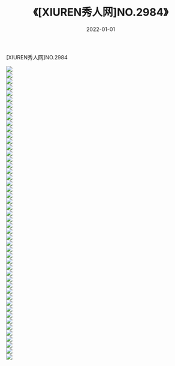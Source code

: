 ﻿---
layout: post
title:  《[XIUREN秀人网]NO.2984》
date:   2022-01-01
img: http://pic.660000.xyz/1:/秀人网/秀人网第03部分/[XIUREN秀人网]NO.2984/000.jpg
categories: [美女, 清纯, 唯美]
---

[XIUREN秀人网]NO.2984

 ![](http://pic.660000.xyz/1:/秀人网/秀人网第03部分/[XIUREN秀人网]NO.2984/001.jpg) <br>![](http://pic.660000.xyz/1:/秀人网/秀人网第03部分/[XIUREN秀人网]NO.2984/002.jpg) <br>![](http://pic.660000.xyz/1:/秀人网/秀人网第03部分/[XIUREN秀人网]NO.2984/003.jpg) <br>![](http://pic.660000.xyz/1:/秀人网/秀人网第03部分/[XIUREN秀人网]NO.2984/004.jpg) <br>![](http://pic.660000.xyz/1:/秀人网/秀人网第03部分/[XIUREN秀人网]NO.2984/005.jpg) <br>![](http://pic.660000.xyz/1:/秀人网/秀人网第03部分/[XIUREN秀人网]NO.2984/006.jpg) <br>![](http://pic.660000.xyz/1:/秀人网/秀人网第03部分/[XIUREN秀人网]NO.2984/007.jpg) <br>![](http://pic.660000.xyz/1:/秀人网/秀人网第03部分/[XIUREN秀人网]NO.2984/008.jpg) <br>![](http://pic.660000.xyz/1:/秀人网/秀人网第03部分/[XIUREN秀人网]NO.2984/009.jpg) <br>![](http://pic.660000.xyz/1:/秀人网/秀人网第03部分/[XIUREN秀人网]NO.2984/010.jpg) <br>![](http://pic.660000.xyz/1:/秀人网/秀人网第03部分/[XIUREN秀人网]NO.2984/011.jpg) <br>![](http://pic.660000.xyz/1:/秀人网/秀人网第03部分/[XIUREN秀人网]NO.2984/012.jpg) <br>![](http://pic.660000.xyz/1:/秀人网/秀人网第03部分/[XIUREN秀人网]NO.2984/013.jpg) <br>![](http://pic.660000.xyz/1:/秀人网/秀人网第03部分/[XIUREN秀人网]NO.2984/014.jpg) <br>![](http://pic.660000.xyz/1:/秀人网/秀人网第03部分/[XIUREN秀人网]NO.2984/015.jpg) <br>![](http://pic.660000.xyz/1:/秀人网/秀人网第03部分/[XIUREN秀人网]NO.2984/016.jpg) <br>![](http://pic.660000.xyz/1:/秀人网/秀人网第03部分/[XIUREN秀人网]NO.2984/017.jpg) <br>![](http://pic.660000.xyz/1:/秀人网/秀人网第03部分/[XIUREN秀人网]NO.2984/018.jpg) <br>![](http://pic.660000.xyz/1:/秀人网/秀人网第03部分/[XIUREN秀人网]NO.2984/019.jpg) <br>![](http://pic.660000.xyz/1:/秀人网/秀人网第03部分/[XIUREN秀人网]NO.2984/020.jpg) <br>![](http://pic.660000.xyz/1:/秀人网/秀人网第03部分/[XIUREN秀人网]NO.2984/021.jpg) <br>![](http://pic.660000.xyz/1:/秀人网/秀人网第03部分/[XIUREN秀人网]NO.2984/022.jpg) <br>![](http://pic.660000.xyz/1:/秀人网/秀人网第03部分/[XIUREN秀人网]NO.2984/023.jpg) <br>![](http://pic.660000.xyz/1:/秀人网/秀人网第03部分/[XIUREN秀人网]NO.2984/024.jpg) <br>![](http://pic.660000.xyz/1:/秀人网/秀人网第03部分/[XIUREN秀人网]NO.2984/025.jpg) <br>![](http://pic.660000.xyz/1:/秀人网/秀人网第03部分/[XIUREN秀人网]NO.2984/026.jpg) <br>![](http://pic.660000.xyz/1:/秀人网/秀人网第03部分/[XIUREN秀人网]NO.2984/027.jpg) <br>![](http://pic.660000.xyz/1:/秀人网/秀人网第03部分/[XIUREN秀人网]NO.2984/028.jpg) <br>![](http://pic.660000.xyz/1:/秀人网/秀人网第03部分/[XIUREN秀人网]NO.2984/029.jpg) <br>![](http://pic.660000.xyz/1:/秀人网/秀人网第03部分/[XIUREN秀人网]NO.2984/030.jpg) <br>![](http://pic.660000.xyz/1:/秀人网/秀人网第03部分/[XIUREN秀人网]NO.2984/031.jpg) <br>![](http://pic.660000.xyz/1:/秀人网/秀人网第03部分/[XIUREN秀人网]NO.2984/032.jpg) <br>![](http://pic.660000.xyz/1:/秀人网/秀人网第03部分/[XIUREN秀人网]NO.2984/033.jpg) <br>![](http://pic.660000.xyz/1:/秀人网/秀人网第03部分/[XIUREN秀人网]NO.2984/034.jpg) <br>![](http://pic.660000.xyz/1:/秀人网/秀人网第03部分/[XIUREN秀人网]NO.2984/035.jpg) <br>![](http://pic.660000.xyz/1:/秀人网/秀人网第03部分/[XIUREN秀人网]NO.2984/036.jpg) <br>![](http://pic.660000.xyz/1:/秀人网/秀人网第03部分/[XIUREN秀人网]NO.2984/037.jpg) <br>![](http://pic.660000.xyz/1:/秀人网/秀人网第03部分/[XIUREN秀人网]NO.2984/038.jpg) <br>![](http://pic.660000.xyz/1:/秀人网/秀人网第03部分/[XIUREN秀人网]NO.2984/039.jpg) <br>![](http://pic.660000.xyz/1:/秀人网/秀人网第03部分/[XIUREN秀人网]NO.2984/040.jpg) <br>![](http://pic.660000.xyz/1:/秀人网/秀人网第03部分/[XIUREN秀人网]NO.2984/041.jpg) <br>![](http://pic.660000.xyz/1:/秀人网/秀人网第03部分/[XIUREN秀人网]NO.2984/042.jpg) <br>![](http://pic.660000.xyz/1:/秀人网/秀人网第03部分/[XIUREN秀人网]NO.2984/043.jpg) <br>![](http://pic.660000.xyz/1:/秀人网/秀人网第03部分/[XIUREN秀人网]NO.2984/044.jpg) <br>![](http://pic.660000.xyz/1:/秀人网/秀人网第03部分/[XIUREN秀人网]NO.2984/045.jpg) <br>![](http://pic.660000.xyz/1:/秀人网/秀人网第03部分/[XIUREN秀人网]NO.2984/046.jpg) <br>![](http://pic.660000.xyz/1:/秀人网/秀人网第03部分/[XIUREN秀人网]NO.2984/047.jpg) <br>![](http://pic.660000.xyz/1:/秀人网/秀人网第03部分/[XIUREN秀人网]NO.2984/048.jpg) <br>![](http://pic.660000.xyz/1:/秀人网/秀人网第03部分/[XIUREN秀人网]NO.2984/049.jpg) <br>